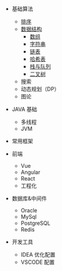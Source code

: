 - 基础算法

  - [排序](基础算法/排序.md)
  - [数据结构](基础算法/数据结构.md)
    - [数组](基础算法/数组.md)
    - [字符串](基础算法/字符串.md)
    - [链表](基础算法/链表.md)
    - [哈希表](基础算法/哈希表.md)
    - [栈与队列](基础算法/栈与队列.md)
    - [二叉树](基础算法/二叉树.md)
  - 搜索
  - 动态规划（DP）
  - 图论

- JAVA 基础

  - 多线程
  - JVM

- 常用框架

- 前端

  - Vue
  - Angular
  - React
  - 工程化

- 数据库&中间件

  - Oracle
  - MySql
  - PostgreSQL
  - Redis

- 开发工具
  - IDEA 优化配置
  - VSCODE 配置
